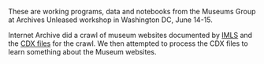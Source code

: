 These are working programs, data and notebooks from the Museums Group at 
Archives Unleased workshop in Washington DC, June 14-15.

Internet Archive did a crawl of museum websites documented by [IMLS] and 
the [CDX files] for the crawl. We then attempted to process the CDX files to
learn something about the Museum websites.

[CDX files]: http://qa-server.us.archive.org/vinay-misc/imls-cdx/cdx-manifest.txt
[IMLS]: https://data.imls.gov/Museum/Museum-Universe-Data-File-FY-2015-Q1/bqh6-bapa

